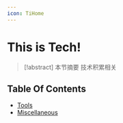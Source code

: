 ```yaml
---
icon: TiHome
---
```


# This is Tech!

> [!abstract] 本节摘要
> 技术积累相关

## Table Of Contents

- [Tools](Tools/index.md)
- [Miscellaneous](Miscellaneous/index.md)
